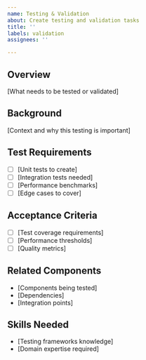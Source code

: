 ```yaml
---
name: Testing & Validation
about: Create testing and validation tasks
title: ''
labels: validation
assignees: ''

---
```


## Overview
[What needs to be tested or validated]

## Background
[Context and why this testing is important]

## Test Requirements
- [ ] [Unit tests to create]
- [ ] [Integration tests needed]
- [ ] [Performance benchmarks]
- [ ] [Edge cases to cover]

## Acceptance Criteria
- [ ] [Test coverage requirements]
- [ ] [Performance thresholds]
- [ ] [Quality metrics]

## Related Components
- [Components being tested]
- [Dependencies]
- [Integration points]

## Skills Needed
- [Testing frameworks knowledge]
- [Domain expertise required]